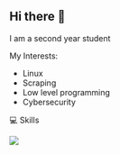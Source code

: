 ## Hi there 👋


I am a second year student

My Interests:
* Linux
* Scraping
* Low level programming
* Cybersecurity

💻 Skills

 <img src="https://cdn.jsdelivr.net/gh/devicons/devicon@latest/icons/c/c-original.svg" />
<!--
**hhgsx/hhgsx** is a ✨ _special_ ✨ repository because its `README.md` (this file) appears on your GitHub profile.

Here are some ideas to get you started:

- 🔭 I’m currently working on ...
- 🌱 I’m currently learning ...
- 👯 I’m looking to collaborate on ...
- 🤔 I’m looking for help with ...
- 💬 Ask me about ...
- 📫 How to reach me: ...
- 😄 Pronouns: ...
- ⚡ Fun fact: ...
-->
